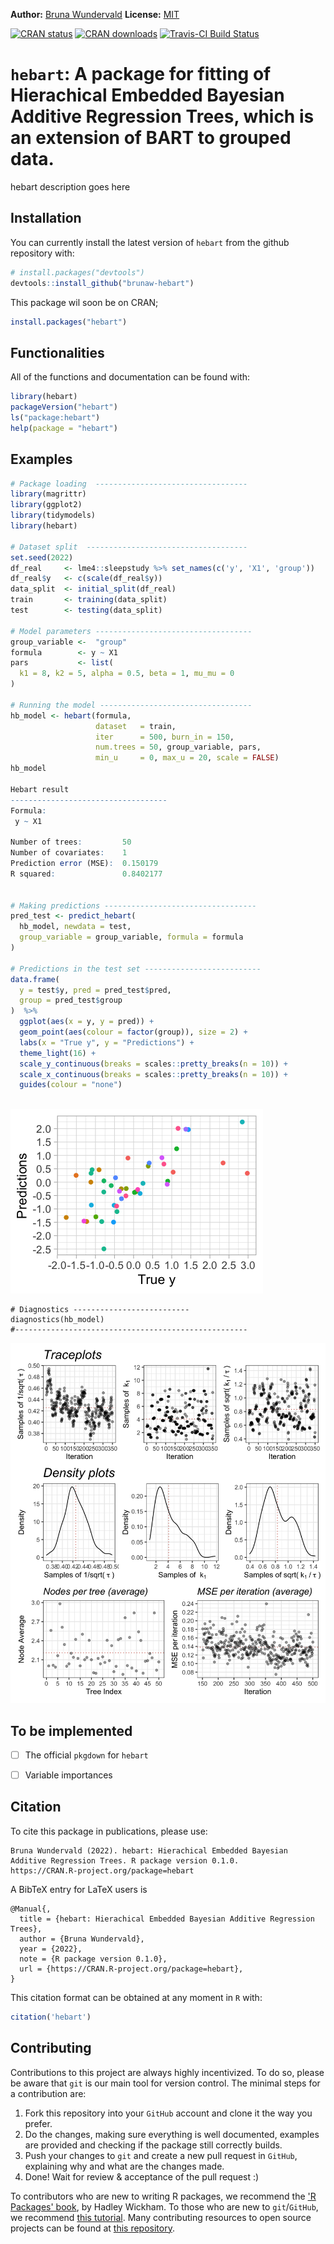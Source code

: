
**Author:** [Bruna Wundervald](http://brunaw.com/) **License:** [MIT](https://opensource.org/licenses/MIT)<br/>

  [![CRAN status](http://www.r-pkg.org/badges/version/hebart)](https://cran.r-project.org/package=hebart) [![CRAN downloads](http://cranlogs.r-pkg.org/badges/grand-total/hebart)](https://cran.r-project.org/package=hebart)  [![Travis-CI Build Status](https://travis-ci.org/brunaw/hebart.svg?branch=master)](https://travis-ci.org/brunaw/hebart)


`hebart`: A package for fitting of Hierachical Embedded Bayesian Additive Regression Trees, which is an extension of BART to grouped data. 
========================================

hebart description goes here

  Installation
------------------------


You can currently install the latest version of `hebart` from the github repository with:
  ``` r
# install.packages("devtools")
devtools::install_github("brunaw-hebart")
```

This package wil soon be on CRAN; 

``` r
install.packages("hebart")
```

Functionalities
------------------------


All of the functions and documentation can be found with:

``` r
library(hebart)
packageVersion("hebart")
ls("package:hebart")
help(package = "hebart")
```

Examples 
------------------------

``` r
# Package loading  ----------------------------------
library(magrittr)
library(ggplot2)
library(tidymodels)
library(hebart)

# Dataset split  ------------------------------------
set.seed(2022)
df_real     <- lme4::sleepstudy %>% set_names(c('y', 'X1', 'group'))
df_real$y   <- c(scale(df_real$y))
data_split  <- initial_split(df_real)
train       <- training(data_split)
test        <- testing(data_split)

# Model parameters -----------------------------------
group_variable <-  "group"
formula        <- y ~ X1
pars           <- list(
  k1 = 8, k2 = 5, alpha = 0.5, beta = 1, mu_mu = 0
)

# Running the model ----------------------------------
hb_model <- hebart(formula,
                   dataset   = train,
                   iter      = 500, burn_in = 150, 
                   num.trees = 50, group_variable, pars,
                   min_u     = 0, max_u = 20, scale = FALSE)
hb_model

Hebart result
-----------------------------------
Formula:
 y ~ X1 

Number of trees:         50 
Number of covariates:    1 
Prediction error (MSE):  0.150179 
R squared:               0.8402177 


# Making predictions ----------------------------------
pred_test <- predict_hebart(
  hb_model, newdata = test, 
  group_variable = group_variable, formula = formula
)

# Predictions in the test set --------------------------
data.frame(
  y = test$y, pred = pred_test$pred, 
  group = pred_test$group 
)  %>% 
  ggplot(aes(x = y, y = pred)) +
  geom_point(aes(colour = factor(group)), size = 2) +
  labs(x = "True y", y = "Predictions") +
  theme_light(16) +
  scale_y_continuous(breaks = scales::pretty_breaks(n = 10)) +
  scale_x_continuous(breaks = scales::pretty_breaks(n = 10)) +
  guides(colour = "none")
 
```

<img src="img/predictions.png" class="center">

```{r}
# Diagnostics --------------------------
diagnostics(hb_model)
#----------------------------------------------------
```
<img src="img/diagnostics.png" class="center">


To be implemented
------------------------


- [ ] The official `pkgdown` for `hebart`
- [ ] Variable importances


Citation
------------------------

To cite this package in publications, please use:

```
Bruna Wundervald (2022). hebart: Hierachical Embedded Bayesian Additive Regression Trees. R package version 0.1.0.
https://CRAN.R-project.org/package=hebart 
```

A BibTeX entry for LaTeX users is

```
@Manual{,
  title = {hebart: Hierachical Embedded Bayesian Additive Regression Trees},
  author = {Bruna Wundervald},
  year = {2022},
  note = {R package version 0.1.0},
  url = {https://CRAN.R-project.org/package=hebart},
}
```

This citation format can be obtained at any moment in `R` with:

  ``` r
citation('hebart')
```

Contributing
------------------------

  Contributions to this project are always highly incentivized. To do
so, please be aware that `git` is our main tool for version control.
The minimal steps for a contribution are:

  1. Fork this repository into your `GitHub` account and clone it
the way you prefer.
2. Do the changes, making sure everything is well documented,
examples are provided and checking if the package still correctly builds.
3. Push your changes to `git` and create a new pull request in
`GitHub`, explaining why and what are the changes made.
4. Done! Wait for review & acceptance of the pull request :)

To contributors who are new to writing R packages, we recommend
the ['R Packages' book](http://r-pkgs.had.co.nz/), by Hadley
Wickham. To those who are new to `git`/`GitHub`, we recommend
[this tutorial](http://brunaw.com/talk/git/). Many contributing
resources to open source projects can be found at
[this repository](https://github.com/freeCodeCamp/how-to-contribute-to-open-source).



